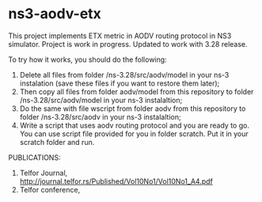 # ns3-aodv-etx
This project implements ETX metric in AODV routing protocol in NS3 simulator.
Project is work in progress. Updated to work with 3.28 release.

To try how it works, you should do the following:
1) Delete all files from folder /ns-3.28/src/aodv/model in your ns-3 instalation (save these files if you want to restore them later);
2) Then copy all files from folder aodv/model from this repository to folder /ns-3.28/src/aodv/model in your ns-3 instalaltion;
3) Do the same with file wscript from folder aodv from this repository to folder /ns-3.28/src/aodv in your ns-3 instalaltion;
4) Write a script that uses aodv routing protocol and you are ready to go. You can use script file provided for you in folder scratch. Put it in your scratch folder and run.

PUBLICATIONS:
1. Telfor Journal, http://journal.telfor.rs/Published/Vol10No1/Vol10No1_A4.pdf
2. Telfor conference, 
